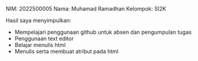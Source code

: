 NIM: 2022500005
Nama: Muhamad Ramadhan
Kelompok: SI2K

Hasil saya menyimpulkan:
- Mempelajari penggunaan github untuk absen dan pengumpulan tugas
- Penggunaan text editor
- Belajar menulis html
- Menulis serta membuat atribut pada html
